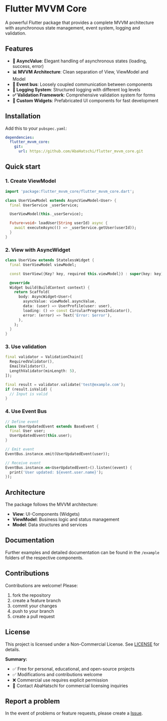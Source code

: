 # Flutter MVVM Core

A powerful Flutter package that provides a complete MVVM architecture with asynchronous state management, event system, logging and validation.

## Features

- **🔄 AsyncValue**: Elegant handling of asynchronous states (loading, success, error)
- **📊 MVVM Architecture**: Clean separation of View, ViewModel and Model
- **🚌 Event bus**: Loosely coupled communication between components
- **📝 Logging System**: Structured logging with different log levels
- **✅ Validation Framework**: Comprehensive validation system for forms
- **🎨 Custom Widgets**: Prefabricated UI components for fast development

## Installation

Add this to your `pubspec.yaml`:

```yaml
dependencies:
  flutter_mvvm_core:
    git:
      url: https://github.com/AbaHatschi/flutter_mvvm_core.git
```

## Quick start

### 1. Create ViewModel

```dart
import 'package:flutter_mvvm_core/flutter_mvvm_core.dart';

class UserViewModel extends AsyncViewModel<User> {
  final UserService _userService;

  UserViewModel(this._userService);

  Future<void> loadUser(String userId) async {
    await executeAsync(() => _userService.getUser(userId));
  }
}
```

### 2. View with AsyncWidget

```dart
class UserView extends StatelessWidget {
  final UserViewModel viewModel;

  const UserView({Key? key, required this.viewModel}) : super(key: key);

  @override
  Widget build(BuildContext context) {
    return Scaffold(
      body: AsyncWidget<User>(
        asyncValue: viewModel.asyncValue,
        data: (user) => UserProfile(user: user),
        loading: () => const CircularProgressIndicator(),
        error: (error) => Text('Error: $error'),
      ),
    );
  }
}
```

### 3. Use validation

```dart
final validator = ValidationChain([
  RequiredValidator(),
  EmailValidator(),
  LengthValidator(minLength: 5),
]);

final result = validator.validate('test@example.com');
if (result.isValid) {
  // Input is valid
}
```

### 4. Use Event Bus

```dart
// Define event
class UserUpdatedEvent extends BaseEvent {
  final User user;
  UserUpdatedEvent(this.user);
}

// Emit event
EventBus.instance.emit(UserUpdatedEvent(user));

// Receive event
EventBus.instance.on<UserUpdatedEvent>().listen((event) {
  print('User updated: ${event.user.name}');
});
```

## Architecture

The package follows the MVVM architecture:

- **View**: UI-Components (Widgets)
- **ViewModel**: Business logic and status management
- **Model**: Data structures and services

## Documentation

Further examples and detailed documentation can be found in the `/example` folders of the respective components.

## Contributions

Contributions are welcome! Please:

1. fork the repository
2. create a feature branch
3. commit your changes
4. push to your branch
5. create a pull request

## License

This project is licensed under a Non-Commercial License. See [LICENSE](LICENSE) for details.

**Summary:**
- ✅ Free for personal, educational, and open-source projects
- ✅ Modifications and contributions welcome
- ❌ Commercial use requires explicit permission
- 📧 Contact AbaHatschi for commercial licensing inquiries

## Report a problem

In the event of problems or feature requests, please create a [Issue](https://github.com/AbaHatschi/flutter_mvvm_core/issues).
